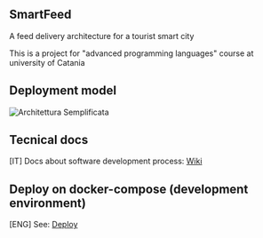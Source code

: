 ## SmartFeed
A feed delivery architecture for a tourist smart city

This is a project for "advanced programming languages" course at university of Catania

## Deployment model
![Architettura Semplificata](https://spee.ch/4/Schermata-da-2020-02-20-13-22-03)

## Tecnical docs
[IT] Docs about software development process: [Wiki](https://github.com/AlessandroSpallina/SmartFeed/wiki)

## Deploy on docker-compose (development environment)
[ENG] See: [Deploy](https://github.com/AlessandroSpallina/SmartFeed/blob/master/__deploy/README.md)
